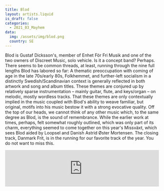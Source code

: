 ```yaml
---
title: Blod
layout: artists.liquid
is_draft: false
categories:
  - 2021_03_Mayhem
data:
  img: /assets/img/blod.png
  country: SE
---
```


Blod is Gustaf Dicksson's, member of Enhet För Fri Musik and one of the two owners of Discreet Music, solo vehicle. Is it a concept band? Perhaps. There seems to be common threads, at least, running through the nine full lengths Blod has labored so far: A thematic preoccupation with coming of age in the late 70s/early 80s, Folkhemmet, and further-left socialism in a distinctly Swedish/Scandinavian context is generally reflected in both artwork and song and album titles. These themes are conjured up by relatively sparse instrumentation – mainly guitar, flute, and keys/organ – on melodic, mostly wordless tracks. That these themes are only contextually implied in the music coupled with Blod's ability to weave familiar, but original, motifs into his music bestow it with a strong evocative quality. Off the top of our heads, we cannot think of any other music which, to the same degree as Blod, is the sound of remembrance. While the earlier work at times, perhaps, felt somewhat roughly outlined, which was only part of its charm, everything seemed to come together on this year's Missväxt, which sees Blod aided by Loopsel and Danish Astrid Øster Mortensen. The closing track, Danmark Frit, is in the running for our favorite track of the year. You do not want to miss this.

<iframe style="border: 0; width: 100%; height: 120px;" src="https://bandcamp.com/EmbeddedPlayer/album=1706315229/size=large/bgcol=ffffff/linkcol=0687f5/tracklist=false/artwork=small/transparent=true/" seamless><a href="https://discreetmusicgbg.bandcamp.com/album/blod-missv-xt">Blod - Missväxt by Blod</a></iframe>
